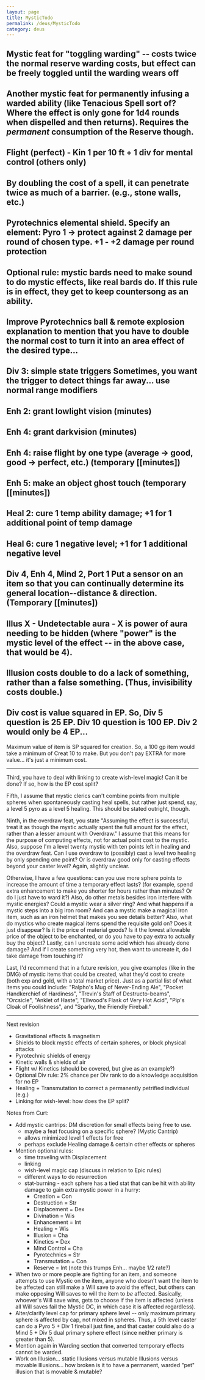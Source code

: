 ```yaml
---
layout: page
title: MysticTodo
permalink: /deus/MysticTodo
category: deus
---
```

Mystic feat for &quot;toggling warding&quot; -- costs twice the normal reserve warding costs, but effect can be freely toggled until the warding wears off
------
Another mystic feat for permanently infusing a warded ability (like Tenacious Spell sort of? Where the effect is only gone for 1d4 rounds when dispelled and then returns). Requires the *permanent* consumption of the Reserve though.
------
Flight (perfect) - Kin 1 per 10 ft + 1 div for mental control (others only)
------
By doubling the cost of a spell, it can penetrate twice as much of a barrier. (e.g., stone walls, etc.)
------
Pyrotechnics elemental shield.
Specify an element:
Pyro 1 -&gt; protect against 2 damage per round of chosen type.
+1 - +2 damage per round protection
------
Optional rule: mystic bards need to make sound to do mystic effects, like real bards do. If this rule is in effect, they get to keep countersong as an ability.
------
Improve Pyrotechnics ball &amp; remote explosion explanation to mention that you have to double the normal cost to turn it into an area effect of the desired type...
------
Div 3: simple state triggers
Sometimes, you want the trigger to detect things far away... use normal range modifiers
------
Enh 2: grant lowlight vision (minutes)
------
Enh 4: grant darkvision (minutes)
------
Enh 4: raise flight by one type (average -&gt; good, good -&gt; perfect, etc.) (temporary [[minutes])
------
Enh 5: make an object ghost touch (temporary [[minutes])
------
Heal 2: cure 1 temp ability damage; +1 for 1 additional point of temp damage
------
Heal 6: cure 1 negative level; +1 for 1 additional negative level
------
Div 4, Enh 4, Mind 2, Port 1
Put a sensor on an item so that you can continually determine its general location--distance &amp; direction. (Temporary [[minutes])
------
Illus X - Undetectable aura - X is power of aura needing to be hidden (where &quot;power&quot; is the mystic level of the effect -- in the above case, that would be 4).
------
Illusion costs double to do a lack of something, rather than a false something. (Thus, invisibility costs double.)
------
Div cost is value squared in EP.  So, Div 5 question is 25 EP.
Div 10 question is 100 EP.  Div 2 would only be 4 EP...
------
Maximum value of item is SP squared for creation.
So, a 100 gp item would take a minimum of Creat 10 to make.
But you don't pay EXTRA for more value... it's just a minimum cost.

------

Third, you have to deal with linking to create wish-level magic!  Can it be
done?  If so, how is the EP cost split?

Fifth, I assume that mystic clerics can't combine points from multiple spheres
when spontaneously casting heal spells, but rather just spend, say, a level 5
pyro as a level 5 healing.  This should be stated outright, though.

Ninth, in the overdraw feat, you state &quot;Assuming the effect is successful, treat
it as though the mystic actually spent the full amount for the effect, rather
than a lesser amount with Overdraw.&quot;  I assume that this means for the purpose
of computing effects, not for actual point cost to the mystic.
Also, suppose I'm a level twenty mystic with ten points left in healing and
the overdraw feat.  Can I use overdraw to (possibly) cast a level two healing
by only spending one point?  Or is overdraw good only for casting effects
beyond your caster level?  Again, slightly unclear.

Otherwise, I have a few questions: can you use more sphere points to increase the
amount of time a temporary effect lasts? (for example, spend extra enhancement to
make you shorter for hours rather than minutes?  Or do I just have to ward it?)
Also, do other metals besides iron interfere with mystic energies?  Could a mystic
wear a silver ring?  And what happens if a mystic steps into a big iron room?  And
can a mystic make a magical iron item, such as an iron helmet that makes you see
details better?  Also, what do mystics who create magical items spend the requisite
gold on?  Does it just disappear?  Is it the price of material goods?  Is it the
lowest allowable price of the object to be enchanted, or do you have to pay extra to
actually buy the object?  Lastly, can I uncreate some acid which has already done
damage?  And if I create something very hot, then want to uncreate it, do I take
damage from touching it?

Last, I'd recommend that in a future revision, you give examples (like in the DMG)
of mystic items that could be created, what they'd cost to create (both exp and gold,
with a total market price).  Just as a partial list of what items you could include:
&quot;Ralpho's Mug of Never-Ending Ale&quot;, &quot;Pocket Handkerchief of Hardiness&quot;, &quot;Trevin's
Staff of Destructo-beams&quot;, &quot;Orcsicle&quot;, &quot;Anklet of Haste&quot;, &quot;Ellwood's Flask of Very
Hot Acid&quot;, &quot;Pip's Cloak of Foolishness&quot;, and &quot;Sparky, the Friendly Fireball.&quot;

------

Next revision
* Gravitational effects &amp; magnetism
* Shields to block mystic effects of certain spheres, or block physical attacks
* Pyrotechnic shields of energy
* Kinetic walls &amp; shields of air
* Flight w/ Kinetics (should be covered, but give as an example?)
* Optional Div rule: 2% chance per Div rank to do a knowledge acquisition for no EP
* Healing + Transmutation to correct a permanently petrified individual (e.g.)
* Linking for wish-level: how does the EP split?

Notes from Curt:
* Add mystic cantrips: DM discretion for small effects being free to use.
    * maybe a feat focusing on a specific sphere? (Mystic Cantrip)
    * allows minimized level 1 effects for free
    * perhaps exclude Healing damage &amp; certain other effects or spheres
* Mention optional rules:
    * time traveling with Displacement
    * linking
    * wish-level magic cap (discuss in relation to Epic rules)
    * different ways to do resurrection
    * stat-burning - each sphere has a tied stat that can be hit with ability damage to gain extra mystic power in a hurry:
        * Creation = Con
        * Destruction = Str
        * Displacement = Dex
        * Divination = Wis
        * Enhancement = Int
        * Healing = Wis
        * Illusion = Cha
        * Kinetics = Dex
        * Mind Control = Cha
        * Pyrotechnics = Str
        * Transmutation = Con
        * Reserve = Int (note this trumps Enh... maybe 1/2 rate?)
* When two or more people are fighting for an item, and someone attempts to use Mystic on the item, anyone who doesn't want the item to be affected can still make a Will save to avoid the effect, but others can make opposing Will saves to will the item to *be* affected.  Basically, whoever's Will save wins, gets to choose if the item is affected (unless all Will saves fail the Mystic DC, in which case it is affected regardless).
* Alter/clarify level cap for primary sphere level -- only maximum primary sphere is affected by cap, not mixed in spheres. Thus, a 5th level caster can do a Pyro 5 + Div 1 fireball just fine, and that caster could also do a Mind 5 + Div 5 dual primary sphere effect (since neither primary is greater than 5).
* Mention again in Warding section that converted temporary effects cannot be warded.
* Work on Illusion... static Illusions versus mutable Illusions versus movable Illusions... how broken is it to have a permanent, warded &quot;pet&quot; illusion that is movable &amp; mutable?
